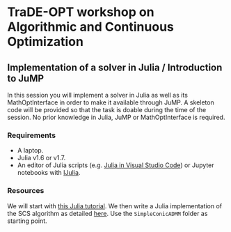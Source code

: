 # TraDE-OPT workshop on Algorithmic and Continuous Optimization

## Implementation of a solver in Julia / Introduction to JuMP

In this session you will implement a solver in Julia as well as its MathOptInterface in order to make it available through JuMP.
A skeleton code will be provided so that the task is doable during the time of the session.
No prior knowledge in Julia, JuMP or MathOptInterface is required.

### Requirements

* A laptop.
* Julia v1.6 or v1.7.
* An editor of Julia scripts (e.g. [Julia in Visual Studio Code](https://code.visualstudio.com/docs/languages/julia)) or Jupyter notebooks with [IJulia](https://github.com/JuliaLang/IJulia.jl).

### Resources

We will start with [this Julia tutorial](https://github.com/odow/jump-training-materials).
We then write a Julia implementation of the SCS algorithm as detailed [here](https://web.stanford.edu/~boyd/papers/pdf/scs_long.pdf).
Use the `SimpleConicADMM` folder as starting point.
